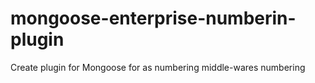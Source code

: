 # mongoose-enterprise-numberin-plugin
Create plugin for Mongoose for as numbering middle-wares numbering
